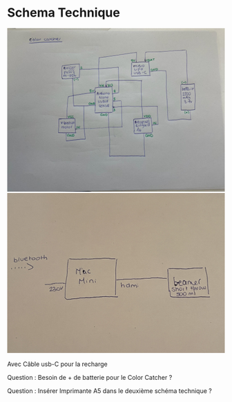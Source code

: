 # Schema Technique


![Schema Technique](/electronics/Electronic_expo/Schema_electronique.jpg)
![Deuxième Schema Technique](/electronics/Electronic_expo/Schema_electronique_2.jpg)


<p>Avec Câble usb-C pour la recharge</p>
<p>Question : Besoin de + de batterie pour le Color Catcher ?</p>
<p>Question : Insérer Imprimante A5 dans le deuxième schéma technique  ?</p>